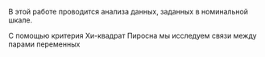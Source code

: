 В этой работе проводится анализа данных, заданных в номинальной шкале.

С помощью критерия Хи-квадрат Пиросна мы исследуем связи между парами переменных
